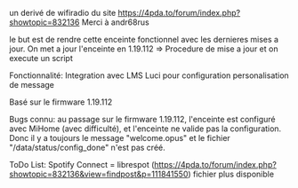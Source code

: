 un derivé de wifiradio du site https://4pda.to/forum/index.php?showtopic=832136
Merci à andr68rus

le but est de rendre cette enceinte fonctionnel avec les dernieres mises a jour. 
    On met a jour l'enceinte en 1.19.112 => Procedure de mise a jour
    et on execute un script

Fonctionnalité:
    Integration avec LMS
    Luci pour configuration
    personalisation de message

Basé sur le firmware 1.19.112
    

Bugs connu:
au passage sur le firmware 1.19.112, l'enceinte est configuré avec MiHome (avec difficulté), et l'enceinte ne valide pas la configuration. Donc il y a toujours le message "welcome.opus" et le fichier "/data/status/config_done" n'est pas créé.

ToDo List:
Spotify Connect = librespot (https://4pda.to/forum/index.php?showtopic=832136&view=findpost&p=111841550) fichier plus disponible

